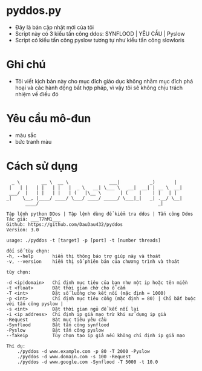 # pyddos.py

* Đây là bản cập nhật mới của tôi
* Script này có 3 kiểu tấn công ddos: SYNFLOOD | YÊU CẦU | Pyslow
* Script có kiểu tấn công pyslow tương tự như kiểu tấn công slowloris

# Ghi chú
* Tôi viết kịch bản này cho mục đích giáo dục không nhằm mục đích phá hoại và các hành động bất hợp pháp, vì vậy tôi sẽ không chịu trách nhiệm về điều đó

# Yêu cầu mô-đun
* màu sắc
* bức tranh màu

# Cách sử dụng
       
      _ \        __ \  __ \               ___|           _)       |   
     |   | |   | |   | |   |  _ \   __| \___ \   __|  __| | __ \  __|  
     ___/  |   | |   | |   | (   |\__ \       | (    |    | |   | |   
    _|    \__, |____/ ____/ \___/ ____/ _____/ \___|_|   _| .__/ \__|  
           ____/                                            _|         
                                                               
    Tập lệnh python DDos | Tập lệnh dùng để kiểm tra ddos | Tấn công Ddos      
    Tác giả: ___T7hM1___                                               
    Github: https://github.com/DauDau432/pyddos                             
    Version: 3.0 

    usage: ./pyddos -t [target] -p [port] -t [number threads]

    đối số tùy chọn:
    -h, --help       hiển thị thông báo trợ giúp này và thoát
    -v, --version    hiển thị số phiên bản của chương trình và thoát

    tùy chọn:

    -d <ip|domain>   Chỉ định mục tiêu của bạn như một ip hoặc tên miền
    -t <float>       Đặt thời gian chờ cho ổ cắm
    -T <int>         Đặt số luồng cho kết nối (mặc định = 1000)
    -p <int>         Chỉ định mục tiêu cổng (mặc định = 80) | Chỉ bắt buộc với tấn công pyslow |
    -s <int>         Đặt thời gian ngủ để kết nối lại
    -i <ip address>  Chỉ định ip giả mạo trừ khi sử dụng ip giả
    -Request         Bật mục tiêu yêu cầu
    -Synflood        Bật tấn công synflood
    -Pyslow          Bật tấn công pyslow
    --fakeip         Tùy chọn tạo ip giả nếu không chỉ định ip giả mạo

    Thí dụ:
        ./pyddos -d www.example.com -p 80 -T 2000 -Pyslow
        ./pyddos -d www.domain.com -s 100 -Request
        ./pyddos -d www.google.com -Synflood -T 5000 -t 10.0
